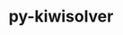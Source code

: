 ---
title: "py-kiwisolver"
layout: cache
categories: [package, develop-2024-03-10]
meta: {"versions": ["1.4.5"], "compilers": ["apple-clang@=15.0.0", "gcc@=11.1.0", "gcc@=11.4.0", "gcc@=7.5.0", "gcc@=9.4.0", "oneapi@=2024.0.0"], "oss": ["ubuntu18.04", "ubuntu20.04", "ubuntu22.04", "ventura"], "platforms": ["darwin", "linux"], "targets": ["aarch64", "neoverse_v1", "neoverse_v2", "ppc64le", "x86_64_v3"], "stacks": ["data-vis-sdk", "e4s", "e4s-neoverse-v2", "e4s-neoverse_v1", "e4s-oneapi", "e4s-power", "e4s-rocm-external", "ml-darwin-aarch64-mps", "ml-linux-x86_64-cpu", "ml-linux-x86_64-cuda", "ml-linux-x86_64-rocm", "radiuss", "root"], "num_specs": 16, "num_specs_by_stack": {"root": 16, "ml-darwin-aarch64-mps": 1, "radiuss": 1, "e4s-power": 2, "data-vis-sdk": 2, "e4s-neoverse_v1": 2, "e4s-neoverse-v2": 2, "e4s": 3, "ml-linux-x86_64-cuda": 1, "ml-linux-x86_64-cpu": 1, "e4s-rocm-external": 1, "ml-linux-x86_64-rocm": 1, "e4s-oneapi": 2}}
spec_details: [{"hash": "bv27ebg6jbox5gtfwd742zu5j5idno6n", "compiler": "apple-clang@=15.0.0", "versions": ["1.4.5"], "os": "ventura", "platform": "darwin", "target": "aarch64", "variants": ["build_system=python_pip"], "stacks": ["root", "ml-darwin-aarch64-mps"], "size": "-", "tarball": "https://binaries.spack.io/develop-2024-03-10/build_cache/darwin-ventura-aarch64/apple-clang-15.0.0/py-kiwisolver-1.4.5/darwin-ventura-aarch64-apple-clang-15.0.0-py-kiwisolver-1.4.5-bv27ebg6jbox5gtfwd742zu5j5idno6n.spack"}, {"hash": "zhcvdlu3svsqkmwe4bfcynzhr7reuzqy", "compiler": "gcc@=7.5.0", "versions": ["1.4.5"], "os": "ubuntu18.04", "platform": "linux", "target": "x86_64_v3", "variants": ["build_system=python_pip"], "stacks": ["root", "radiuss"], "size": "-", "tarball": "https://binaries.spack.io/develop-2024-03-10/build_cache/linux-ubuntu18.04-x86_64_v3/gcc-7.5.0/py-kiwisolver-1.4.5/linux-ubuntu18.04-x86_64_v3-gcc-7.5.0-py-kiwisolver-1.4.5-zhcvdlu3svsqkmwe4bfcynzhr7reuzqy.spack"}, {"hash": "r4bkwe5xor7f3aaqpn4zr3s67tbs5c3d", "compiler": "gcc@=9.4.0", "versions": ["1.4.5"], "os": "ubuntu20.04", "platform": "linux", "target": "ppc64le", "variants": ["build_system=python_pip"], "stacks": ["root", "e4s-power"], "size": "-", "tarball": "https://binaries.spack.io/develop-2024-03-10/build_cache/linux-ubuntu20.04-ppc64le/gcc-9.4.0/py-kiwisolver-1.4.5/linux-ubuntu20.04-ppc64le-gcc-9.4.0-py-kiwisolver-1.4.5-r4bkwe5xor7f3aaqpn4zr3s67tbs5c3d.spack"}, {"hash": "n64bzbukerwlcb3ynlm3lst2v65ddsms", "compiler": "gcc@=9.4.0", "versions": ["1.4.5"], "os": "ubuntu20.04", "platform": "linux", "target": "ppc64le", "variants": ["build_system=python_pip"], "stacks": ["root", "e4s-power"], "size": "-", "tarball": "https://binaries.spack.io/develop-2024-03-10/build_cache/linux-ubuntu20.04-ppc64le/gcc-9.4.0/py-kiwisolver-1.4.5/linux-ubuntu20.04-ppc64le-gcc-9.4.0-py-kiwisolver-1.4.5-n64bzbukerwlcb3ynlm3lst2v65ddsms.spack"}, {"hash": "kar4g7cz3cgydnkbot55oqeayudfw72u", "compiler": "gcc@=11.1.0", "versions": ["1.4.5"], "os": "ubuntu20.04", "platform": "linux", "target": "x86_64_v3", "variants": ["build_system=python_pip"], "stacks": ["root", "data-vis-sdk"], "size": "-", "tarball": "https://binaries.spack.io/develop-2024-03-10/build_cache/linux-ubuntu20.04-x86_64_v3/gcc-11.1.0/py-kiwisolver-1.4.5/linux-ubuntu20.04-x86_64_v3-gcc-11.1.0-py-kiwisolver-1.4.5-kar4g7cz3cgydnkbot55oqeayudfw72u.spack"}, {"hash": "neyfy3lpirzlcbgqyefpkisrz3tfkntx", "compiler": "gcc@=11.1.0", "versions": ["1.4.5"], "os": "ubuntu20.04", "platform": "linux", "target": "x86_64_v3", "variants": ["build_system=python_pip"], "stacks": ["root", "data-vis-sdk"], "size": "-", "tarball": "https://binaries.spack.io/develop-2024-03-10/build_cache/linux-ubuntu20.04-x86_64_v3/gcc-11.1.0/py-kiwisolver-1.4.5/linux-ubuntu20.04-x86_64_v3-gcc-11.1.0-py-kiwisolver-1.4.5-neyfy3lpirzlcbgqyefpkisrz3tfkntx.spack"}, {"hash": "iqis67zzcqamu5up6iivku3nymhvmzuq", "compiler": "gcc@=11.4.0", "versions": ["1.4.5"], "os": "ubuntu22.04", "platform": "linux", "target": "neoverse_v1", "variants": ["build_system=python_pip"], "stacks": ["root", "e4s-neoverse_v1"], "size": "-", "tarball": "https://binaries.spack.io/develop-2024-03-10/build_cache/linux-ubuntu22.04-neoverse_v1/gcc-11.4.0/py-kiwisolver-1.4.5/linux-ubuntu22.04-neoverse_v1-gcc-11.4.0-py-kiwisolver-1.4.5-iqis67zzcqamu5up6iivku3nymhvmzuq.spack"}, {"hash": "3xrwhqaitvkoe2ukryogfynufqqfff3j", "compiler": "gcc@=11.4.0", "versions": ["1.4.5"], "os": "ubuntu22.04", "platform": "linux", "target": "neoverse_v1", "variants": ["build_system=python_pip"], "stacks": ["root", "e4s-neoverse_v1"], "size": "-", "tarball": "https://binaries.spack.io/develop-2024-03-10/build_cache/linux-ubuntu22.04-neoverse_v1/gcc-11.4.0/py-kiwisolver-1.4.5/linux-ubuntu22.04-neoverse_v1-gcc-11.4.0-py-kiwisolver-1.4.5-3xrwhqaitvkoe2ukryogfynufqqfff3j.spack"}, {"hash": "khrrffpjdjp5uu7kvx5vfythxb5np46f", "compiler": "gcc@=11.4.0", "versions": ["1.4.5"], "os": "ubuntu22.04", "platform": "linux", "target": "neoverse_v2", "variants": ["build_system=python_pip"], "stacks": ["root", "e4s-neoverse-v2"], "size": "-", "tarball": "https://binaries.spack.io/develop-2024-03-10/build_cache/linux-ubuntu22.04-neoverse_v2/gcc-11.4.0/py-kiwisolver-1.4.5/linux-ubuntu22.04-neoverse_v2-gcc-11.4.0-py-kiwisolver-1.4.5-khrrffpjdjp5uu7kvx5vfythxb5np46f.spack"}, {"hash": "ww6isdqkc6sen5i2vr5zz6q4lcxs2ofv", "compiler": "gcc@=11.4.0", "versions": ["1.4.5"], "os": "ubuntu22.04", "platform": "linux", "target": "neoverse_v2", "variants": ["build_system=python_pip"], "stacks": ["root", "e4s-neoverse-v2"], "size": "-", "tarball": "https://binaries.spack.io/develop-2024-03-10/build_cache/linux-ubuntu22.04-neoverse_v2/gcc-11.4.0/py-kiwisolver-1.4.5/linux-ubuntu22.04-neoverse_v2-gcc-11.4.0-py-kiwisolver-1.4.5-ww6isdqkc6sen5i2vr5zz6q4lcxs2ofv.spack"}, {"hash": "wotj3dxrgire4sayab5knt7yrrlym3at", "compiler": "gcc@=11.4.0", "versions": ["1.4.5"], "os": "ubuntu22.04", "platform": "linux", "target": "x86_64_v3", "variants": ["build_system=python_pip"], "stacks": ["root", "e4s"], "size": "-", "tarball": "https://binaries.spack.io/develop-2024-03-10/build_cache/linux-ubuntu22.04-x86_64_v3/gcc-11.4.0/py-kiwisolver-1.4.5/linux-ubuntu22.04-x86_64_v3-gcc-11.4.0-py-kiwisolver-1.4.5-wotj3dxrgire4sayab5knt7yrrlym3at.spack"}, {"hash": "wzdvx5w4ptwetfxqkuee5x3rp5vfyocx", "compiler": "gcc@=11.4.0", "versions": ["1.4.5"], "os": "ubuntu22.04", "platform": "linux", "target": "x86_64_v3", "variants": ["build_system=python_pip"], "stacks": ["ml-linux-x86_64-cuda", "ml-linux-x86_64-cpu", "root", "e4s-rocm-external", "ml-linux-x86_64-rocm"], "size": "-", "tarball": "https://binaries.spack.io/develop-2024-03-10/build_cache/linux-ubuntu22.04-x86_64_v3/gcc-11.4.0/py-kiwisolver-1.4.5/linux-ubuntu22.04-x86_64_v3-gcc-11.4.0-py-kiwisolver-1.4.5-wzdvx5w4ptwetfxqkuee5x3rp5vfyocx.spack"}, {"hash": "rxfn2k2y6ngfx7kqg2wfvwjfhmz6pifk", "compiler": "gcc@=11.4.0", "versions": ["1.4.5"], "os": "ubuntu22.04", "platform": "linux", "target": "x86_64_v3", "variants": ["build_system=python_pip"], "stacks": ["root", "e4s"], "size": "-", "tarball": "https://binaries.spack.io/develop-2024-03-10/build_cache/linux-ubuntu22.04-x86_64_v3/gcc-11.4.0/py-kiwisolver-1.4.5/linux-ubuntu22.04-x86_64_v3-gcc-11.4.0-py-kiwisolver-1.4.5-rxfn2k2y6ngfx7kqg2wfvwjfhmz6pifk.spack"}, {"hash": "2p5ohmnq7gh4qsmxyvw4lj6r6abddfmz", "compiler": "gcc@=11.4.0", "versions": ["1.4.5"], "os": "ubuntu22.04", "platform": "linux", "target": "x86_64_v3", "variants": ["build_system=python_pip"], "stacks": ["root", "e4s"], "size": "-", "tarball": "https://binaries.spack.io/develop-2024-03-10/build_cache/linux-ubuntu22.04-x86_64_v3/gcc-11.4.0/py-kiwisolver-1.4.5/linux-ubuntu22.04-x86_64_v3-gcc-11.4.0-py-kiwisolver-1.4.5-2p5ohmnq7gh4qsmxyvw4lj6r6abddfmz.spack"}, {"hash": "5bn47cdrq3dqujqpb75phb4h4qr533uf", "compiler": "oneapi@=2024.0.0", "versions": ["1.4.5"], "os": "ubuntu22.04", "platform": "linux", "target": "x86_64_v3", "variants": ["build_system=python_pip"], "stacks": ["root", "e4s-oneapi"], "size": "-", "tarball": "https://binaries.spack.io/develop-2024-03-10/build_cache/linux-ubuntu22.04-x86_64_v3/oneapi-2024.0.0/py-kiwisolver-1.4.5/linux-ubuntu22.04-x86_64_v3-oneapi-2024.0.0-py-kiwisolver-1.4.5-5bn47cdrq3dqujqpb75phb4h4qr533uf.spack"}, {"hash": "gvejmkbhexsck74n37gr3ukjgc5bpsa4", "compiler": "oneapi@=2024.0.0", "versions": ["1.4.5"], "os": "ubuntu22.04", "platform": "linux", "target": "x86_64_v3", "variants": ["build_system=python_pip"], "stacks": ["root", "e4s-oneapi"], "size": "-", "tarball": "https://binaries.spack.io/develop-2024-03-10/build_cache/linux-ubuntu22.04-x86_64_v3/oneapi-2024.0.0/py-kiwisolver-1.4.5/linux-ubuntu22.04-x86_64_v3-oneapi-2024.0.0-py-kiwisolver-1.4.5-gvejmkbhexsck74n37gr3ukjgc5bpsa4.spack"}]
---
